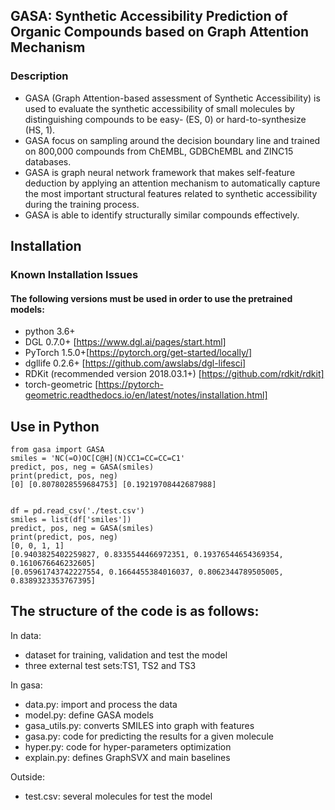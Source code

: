 ## GASA: Synthetic Accessibility Prediction of Organic Compounds based on Graph Attention Mechanism <br/>
### Description
* GASA (Graph Attention-based assessment of Synthetic Accessibility) is used to evaluate the synthetic accessibility of small molecules by distinguishing compounds to be easy- (ES, 0) or hard-to-synthesize (HS, 1).<br/>
* GASA focus on sampling around the decision boundary line and trained on 800,000 compounds from ChEMBL, GDBChEMBL and ZINC15 databases.<br/>
* GASA is graph neural network framework that makes self-feature deduction by applying an attention mechanism to automatically capture the most important structural features related to synthetic accessibility during the training process.<br/>
* GASA is able to identify structurally similar compounds effectively.<br/>
## Installation
### Known Installation Issues
#### The following versions must be used in order to use the pretrained models:
* python 3.6+ <br/>
* DGL 0.7.0+ [https://www.dgl.ai/pages/start.html]<br/>
* PyTorch 1.5.0+[https://pytorch.org/get-started/locally/]<br/>
* dgllife 0.2.6+ [https://github.com/awslabs/dgl-lifesci]<br/>
* RDKit (recommended version 2018.03.1+) [https://github.com/rdkit/rdkit]
* torch-geometric [https://pytorch-geometric.readthedocs.io/en/latest/notes/installation.html]
## Use in Python
```
from gasa import GASA 
smiles = 'NC(=O)OC[C@H](N)CC1=CC=CC=C1' 
predict, pos, neg = GASA(smiles) 
print(predict, pos, neg) 
[0] [0.8078028559684753] [0.19219708442687988] 


df = pd.read_csv('./test.csv')
smiles = list(df['smiles'])
predict, pos, neg = GASA(smiles)
print(predict, pos, neg) 
[0, 0, 1, 1]
[0.9403825402259827, 0.8335544466972351, 0.19376544654369354, 0.1610676646232605]
[0.05961743742227554, 0.1664455384016037, 0.8062344789505005, 0.8389323353767395]
```
## The structure of the code is as follows:
In data: <br/>
 * dataset for training, validation and test the model <br/>
 * three external test sets:TS1, TS2 and TS3 <br/>
 
In gasa: <br/> 
 * data.py: import and process the data <br/>
 * model.py: define GASA models <br/>
 * gasa_utils.py: converts SMILES into graph with features <br/>
 * gasa.py: code for predicting the results for a given molecule <br/>
 * hyper.py: code for hyper-parameters optimization <br/>
 * explain.py: defines GraphSVX and main baselines <br/>

Outside: <br/>
* test.csv: several molecules for test the model

